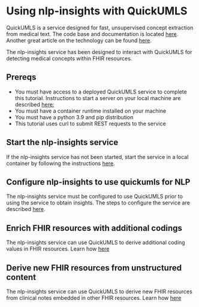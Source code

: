 # Using nlp-insights with QuickUMLS
QuickUMLS is a service designed for fast, unsupervised concept extraction from medical text. The code base and documentation is located [here](https://github.com/Georgetown-IR-Lab/QuickUMLS#readme). Another great article on the technology can be found [here](https://towardsdatascience.com/doing-almost-as-much-with-much-less-a-case-study-in-biomedical-named-entity-recognition-efa4abe18ed).

The nlp-insights service has been designed to interact with QuickUMLS for detecting medical concepts within FHIR resources.


## Prereqs
* You must have access to a deployed QuickUMLS service to complete this tutorial. Instructions to start a server on your local machine are described [here:](https://github.com/Georgetown-IR-Lab/QuickUMLS#server--client-support)
* You must have a container runtime installed on your machine
* You must have a python 3.9 and pip distribution
* This tutorial uses curl to submit REST requests to the service

## Start the nlp-insights service
If the nlp-insights service has not been started, start the service in a local container by following the instructions [here](../setup/start_nlp_insights).

## Configure nlp-insights to use quickumls for NLP
The nlp-insights service must be configured to use QuickUMLS prior to using the service to obtain insights. The steps to configure the service are described [here](./configure_quickumls.md).

## Enrich FHIR resources with additional codings
The nlp-insights service can use QuickUMLS to derive additional coding values in FHIR resources. Learn how [here](./enrich.md)

## Derive new FHIR resources from unstructured content
The nlp-insights service can use QuickUMLS to derive new FHIR resources from clinical notes embedded in other FHIR resources. Learn how [here](./derive_new_resources.md)